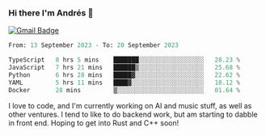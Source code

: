 ### Hi there I'm Andrés :lemon:

[![Gmail Badge](https://img.shields.io/badge/-gmail-c14438?style=flat-square&logo=Gmail&logoColor=white&link=mailto:houshuai0816@gmail.com)](mailto:ahduvvuri@gmail.com)

<!--START_SECTION:waka-->

```python
From: 13 September 2023 - To: 20 September 2023

TypeScript   8 hrs 5 mins    ███████░░░░░░░░░░░░░░░░░░   28.23 %
JavaScript   7 hrs 21 mins   ██████▒░░░░░░░░░░░░░░░░░░   25.68 %
Python       6 hrs 28 mins   █████▓░░░░░░░░░░░░░░░░░░░   22.62 %
YAML         5 hrs 11 mins   ████▓░░░░░░░░░░░░░░░░░░░░   18.12 %
Docker       28 mins         ▒░░░░░░░░░░░░░░░░░░░░░░░░   01.64 %
```

<!--END_SECTION:waka-->

I love to code, and I'm currently working on AI and music stuff, as well as other ventures. I tend to like to do backend work, but am starting to dabble in front end. Hoping to get into Rust and C++ soon!

